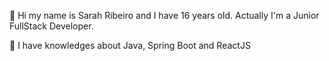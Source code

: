 👋 Hi my name is Sarah Ribeiro and I have 16 years old. Actually I'm a Junior FullStack Developer. 
 
👀 I have knowledges about Java, Spring Boot and ReactJS


